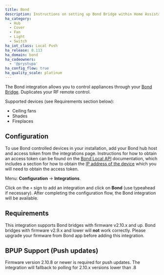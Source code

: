 ```yaml
---
title: Bond
description: Instructions on setting up Bond Bridge within Home Assistant.
ha_category:
  - Hub
  - Cover
  - Fan
  - Light
  - Switch
ha_iot_class: Local Push
ha_release: 0.113
ha_domain: bond
ha_codeowners:
  - '@prystupa'
ha_config_flow: true
ha_quality_scale: platinum
---
```


The Bond integration allows you to control appliances through your [Bond Bridge](https://bondhome.io/). Duplicates your RF remote control.

Supported devices (see Requirements section below):

- Ceiling fans
- Shades
- Fireplaces

## Configuration

To use Bond controlled devices in your installation, add your Bond hub host and access token from the integrations page. Instructions for how to obtain an access token can be found on the [Bond Local API](http://docs-local.appbond.com/#section/Getting-Started/Get-Device-Information) documentation, which includes a section for how to obtain the [IP address of the device](http://docs-local.appbond.com/#section/Getting-Started/Finding-the-Bond-IP) which you will need to obtain the access token.

Menu: **Configuration** -> **Integrations**.

Click on the `+` sign to add an integration and click on **Bond** (use typeahead if necessary).
After completing the configuration flow, the Bond integration will be available.

## Requirements

This integration supports Bond bridges with firmware v2.10.x and up.
Bond bridges with firmware v2.9.x and lower will **not** work correctly. Please
upgrade your firmware from Bond app before adding this integration.

## BPUP Support (Push updates)

Firmware version 2.10.8 or newer is required for push updates. The integration
will fallback to polling for 2.10.x versions lower than .8
